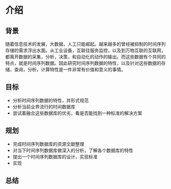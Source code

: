 # 介绍

## 背景

随着信息技术的发展，大数据，人工只能崛起。越来越多的曾经被抑制的时间序列存储的需求浮出水面。从工业设备，互联往服务监控，以及到万物互联的互联网，都离开数据的采集，分析，决策，和自动化的动作的输出。而这些数据有个共同的特点，就是时间序列数据。因此研究时间序列数据的特性，以及针对这些数据的存储，查询，分析，计算特性是一件非常有价值和意义的事情。

## 目标

- 分析时间序列数据的特性，并形式规范
- 分析当前业界流行的时间数据库
- 尝试着融合这些数据库的优劣，看是否能找到一种标准的解决方案

## 规划

-  完成时间序列数据库的资源文献整理
-  对当下时间序列数据库做深入的分析，了解各个数据库的特性
-  提出一个时间序列数据库的设计，实现标准
-  实现

## 总结

